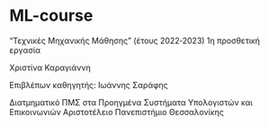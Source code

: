 # ML-course

“Τεχνικές Μηχανικής Μάθησης” (έτους 2022‐2023)
1η προσθετική εργασία

Χριστίνα Καραγιάννη

Επιβλέπων καθηγητής: Ιωάννης Σαράφης

Διατμηματικό ΠΜΣ στα Προηγμένα Συστήματα Υπολογιστών και Επικοινωνιών
Αριστοτέλειο Πανεπιστήμιο Θεσσαλονίκης
